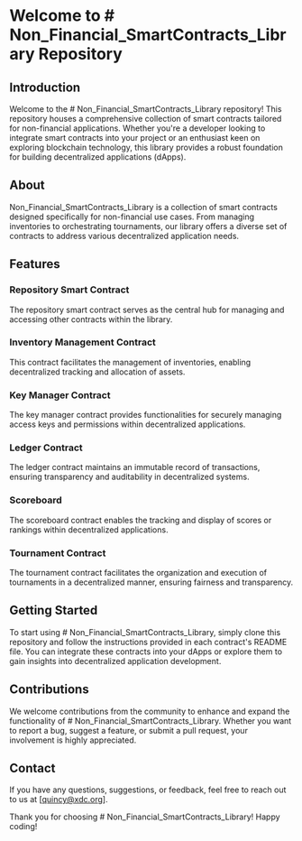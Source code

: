 

# Welcome to # Non_Financial_SmartContracts_Library Repository

## Introduction

Welcome to the # Non_Financial_SmartContracts_Library repository! This repository houses a comprehensive collection of smart contracts tailored for non-financial applications. Whether you're a developer looking to integrate smart contracts into your project or an enthusiast keen on exploring blockchain technology, this library provides a robust foundation for building decentralized applications (dApps).

## About

 Non_Financial_SmartContracts_Library is a collection of smart contracts designed specifically for non-financial use cases. From managing inventories to orchestrating tournaments, our library offers a diverse set of contracts to address various decentralized application needs.

## Features

### Repository Smart Contract

The repository smart contract serves as the central hub for managing and accessing other contracts within the library.

### Inventory Management Contract

This contract facilitates the management of inventories, enabling decentralized tracking and allocation of assets.

### Key Manager Contract

The key manager contract provides functionalities for securely managing access keys and permissions within decentralized applications.

### Ledger Contract

The ledger contract maintains an immutable record of transactions, ensuring transparency and auditability in decentralized systems.

### Scoreboard

The scoreboard contract enables the tracking and display of scores or rankings within decentralized applications.

### Tournament Contract

The tournament contract facilitates the organization and execution of tournaments in a decentralized manner, ensuring fairness and transparency.

## Getting Started

To start using # Non_Financial_SmartContracts_Library, simply clone this repository and follow the instructions provided in each contract's README file. You can integrate these contracts into your dApps or explore them to gain insights into decentralized application development.

## Contributions

We welcome contributions from the community to enhance and expand the functionality of # Non_Financial_SmartContracts_Library. Whether you want to report a bug, suggest a feature, or submit a pull request, your involvement is highly appreciated.

## Contact

If you have any questions, suggestions, or feedback, feel free to reach out to us at [quincy@xdc.org].

Thank you for choosing # Non_Financial_SmartContracts_Library! Happy coding!